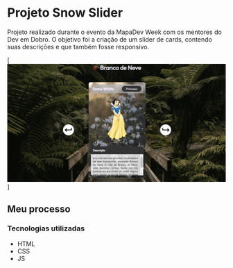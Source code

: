 # Projeto Snow Slider  

Projeto realizado durante o evento da MapaDev Week com os mentores do Dev em Dobro. O objetivo foi a criação de um slider de cards, contendo suas descrições e que também fosse responsivo.  


[<img src="src/imagens/readme.gif" alt="Gif do projeto">]


## Meu processo

### Tecnologias utilizadas

- HTML
- CSS
- JS





